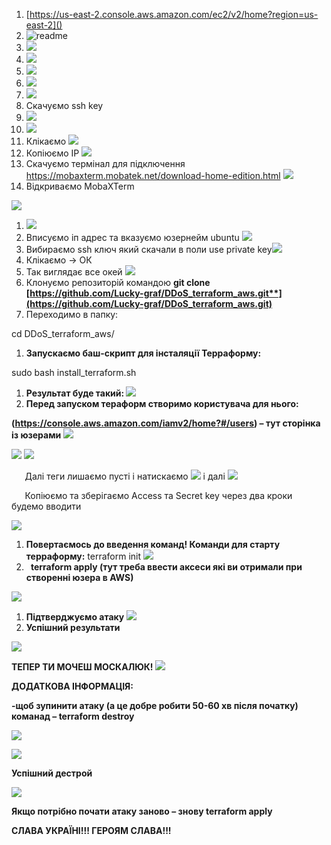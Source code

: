 ﻿1. [https://us-east-2.console.aws.amazon.com/ec2/v2/home?region=us-east-2]()
1. ![readme](Aspose.Words.17159736-b752-4e21-913d-f3ae63d9de5f.001.png)
1. ![](Aspose.Words.17159736-b752-4e21-913d-f3ae63d9de5f.002.png)
1. ![](Aspose.Words.17159736-b752-4e21-913d-f3ae63d9de5f.003.png)
1. ![](Aspose.Words.17159736-b752-4e21-913d-f3ae63d9de5f.004.png)
1. ![](Aspose.Words.17159736-b752-4e21-913d-f3ae63d9de5f.005.png)
1. ![](Aspose.Words.17159736-b752-4e21-913d-f3ae63d9de5f.006.png)
1. Скачуємо ssh key
1. ![](Aspose.Words.17159736-b752-4e21-913d-f3ae63d9de5f.007.png)
1. ![](Aspose.Words.17159736-b752-4e21-913d-f3ae63d9de5f.008.png)
1. Клікаємо ![](Aspose.Words.17159736-b752-4e21-913d-f3ae63d9de5f.009.png)
1. Копіюємо ІР ![](Aspose.Words.17159736-b752-4e21-913d-f3ae63d9de5f.010.png)
1. Скачуємо термінал для підключення <https://mobaxterm.mobatek.net/download-home-edition.html> ![](Aspose.Words.17159736-b752-4e21-913d-f3ae63d9de5f.011.png)
1. Відкриваємо MobaXTerm  

![](Aspose.Words.17159736-b752-4e21-913d-f3ae63d9de5f.012.png)

1. ![](Aspose.Words.17159736-b752-4e21-913d-f3ae63d9de5f.013.png)
1. Вписуємо іп адрес та вказуємо юзернейм ubuntu ![](Aspose.Words.17159736-b752-4e21-913d-f3ae63d9de5f.014.png)
1. Вибираємо ssh ключ який скачали в поли use private key![](Aspose.Words.17159736-b752-4e21-913d-f3ae63d9de5f.015.png)
1. Клікаємо -> ОК 
1. Так виглядає все окей ![](Aspose.Words.17159736-b752-4e21-913d-f3ae63d9de5f.016.png)
1. Клонуємо репозиторій командою 
   **git clone [https://github.com/Lucky-graf/DDoS_terraform_aws.git**](https://github.com/Lucky-graf/DDoS_terraform_aws.git)**
1. Переходимо в папку:

cd DDoS\_terraform\_aws/

1. **Запускаємо баш-скрипт для інсталяції Терраформу:**

sudo bash install\_terraform.sh

1. **Результат буде такий: ![](Aspose.Words.17159736-b752-4e21-913d-f3ae63d9de5f.017.png)**
1. **Перед запуском тераформ створимо користувача для нього:**

**(<https://console.aws.amazon.com/iamv2/home?#/users>) – тут сторінка із юзерами ![](Aspose.Words.17159736-b752-4e21-913d-f3ae63d9de5f.018.png)**

![](Aspose.Words.17159736-b752-4e21-913d-f3ae63d9de5f.019.png) ![](Aspose.Words.17159736-b752-4e21-913d-f3ae63d9de5f.020.png)	

`	`Далі теги лишаємо пусті і натискаємо ![](Aspose.Words.17159736-b752-4e21-913d-f3ae63d9de5f.021.png) і далі ![](Aspose.Words.17159736-b752-4e21-913d-f3ae63d9de5f.022.png)

`	`Копіюємо та зберігаємо Access та Secret key через два кроки будемо вводити

![](Aspose.Words.17159736-b752-4e21-913d-f3ae63d9de5f.023.png)



1. **Повертаємось до введення команд! Команди для старту терраформу:**
   terraform init ![](Aspose.Words.17159736-b752-4e21-913d-f3ae63d9de5f.024.png)
1. ` `**terraform apply (тут треба ввести аксеси які ви отримали при створенні юзера в AWS)** 

![](Aspose.Words.17159736-b752-4e21-913d-f3ae63d9de5f.025.png)

1. **Підтверджуємо атаку ![](Aspose.Words.17159736-b752-4e21-913d-f3ae63d9de5f.026.png)**
1. **Успішний результати** 

![](Aspose.Words.17159736-b752-4e21-913d-f3ae63d9de5f.027.png)

**ТЕПЕР ТИ МОЧЕШ МОСКАЛЮК!
![](Aspose.Words.17159736-b752-4e21-913d-f3ae63d9de5f.028.png)**

**ДОДАТКОВА ІНФОРМАЦІЯ:** 

**-щоб зупинити атаку (а це добре робити 50-60 хв після початку)  команад – terraform destroy**

![](Aspose.Words.17159736-b752-4e21-913d-f3ae63d9de5f.029.png)

![](Aspose.Words.17159736-b752-4e21-913d-f3ae63d9de5f.030.png)

**Успішний дестрой**

![](Aspose.Words.17159736-b752-4e21-913d-f3ae63d9de5f.031.png)

**Якщо потрібно почати атаку заново – знову terraform apply**

**СЛАВА УКРАЇНІ!!!
ГЕРОЯМ СЛАВА!!!**












